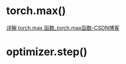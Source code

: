 # torch.max()
[详解 torch.max 函数_torch.max函数-CSDN博客](https://blog.csdn.net/ViatorSun/article/details/108909312)

# optimizer.step()
